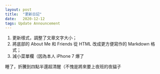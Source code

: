 ```yaml
---
layout: post
title:  "更新日記"
date:   2020-12-12
tags: Update Announcement
---
```


1. 更新樣式，調整了文章文字大小；
2. 將底部的 About Me 和 Friends 從 HTML 改成更方便寫作的 Markdown 格式；
3. 減小菜單欄（因為本人 iPhone 7 爆了

睡了，折騰到四點半還超清醒（不愧是將來要上夜班的夜貓子
